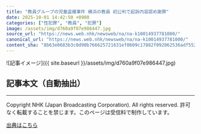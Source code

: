 ```yaml
---
title: "教員グループの児童盗撮事件 横浜の教員 初公判で起訴内容認め謝罪"
date: 2025-10-01 14:42:50 +0900
categories: ["性犯罪", "教員", "犯罪"]
image: /assets/img/d760a9f07e986447.jpg
source_url: "https://news.web.nhk/newsweb/na/na-k10014937781000/"
canonical_url: "https://news.web.nhk/newsweb/na/na-k10014937781000/"
content_sha: "8b63e0683b3c0d90b766625721631ef0609c17882f092062536adf5524bd859c"
---
```


![記事イメージ]({{ site.baseurl }}/assets/img/d760a9f07e986447.jpg)

## 記事本文（自動抽出）
<div><div class="_13tndsj2"><nav aria-label="フッターサイトナビゲーション" class="_13tndsj4"></nav><hr class="esl7kn2s esl7kn1l esl7kn1n _14xli2ae"><p class="esl7kn2s esl7kn1m esl7kn1o _1yvk0f68 _1lugom81">Copyright NHK (Japan Broadcasting Corporation). All rights reserved. 許可なく転載することを禁じます。このページは受信料で制作しています。</p></div></div>

[出典はこちら](https://news.web.nhk/newsweb/na/na-k10014937781000/)
